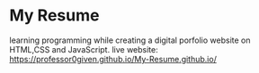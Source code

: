 # My Resume
 learning programming while creating a digital porfolio website on HTML,CSS and JavaScript. 
live website: https://professor0given.github.io/My-Resume.github.io/
